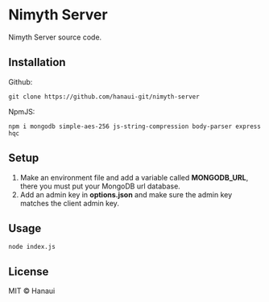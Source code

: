 # Nimyth Server
Nimyth Server source code.

## Installation
Github:
```
git clone https://github.com/hanaui-git/nimyth-server
```

NpmJS:
```
npm i mongodb simple-aes-256 js-string-compression body-parser express hqc
```

## Setup
1. Make an environment file and add a variable called **MONGODB_URL**, there you must put your MongoDB url database.
2. Add an admin key in **options.json** and make sure the admin key matches the client admin key.

## Usage
```
node index.js
```

## License
MIT © Hanaui